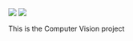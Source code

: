<img src="https://img.shields.io/badge/PyTorch-EE4C2C?style=for-the-badge&logo=pytorch&logoColor=white" />
<img src="https://img.shields.io/badge/Lightning-792DE4?style=for-the-badge&logo=lightning&logoColor=white" />




This is the Computer Vision project